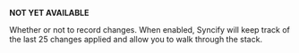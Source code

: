 **NOT YET AVAILABLE**

Whether or not to record changes. When enabled, Syncify will keep track of the last 25 changes applied and allow you to walk through the stack.